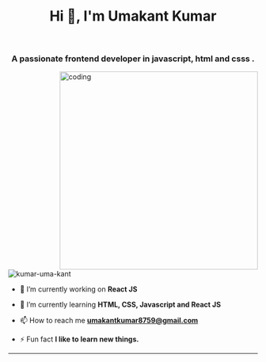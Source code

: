 <h1 align="center">Hi 👋, I'm Umakant Kumar</h1>

<br />

<h3 align="center">A passionate frontend developer in javascript, html and csss .</h3>

<img align="right" alt="coding" width="400" src="https://media1.giphy.com/media/qgQUggAC3Pfv687qPC/giphy.gif">

<p align="left"> <img src="https://komarev.com/ghpvc/?username=kumar-uma-kant&label=Profile%20views&color=0e75b6&style=flat" alt="kumar-uma-kant" /> </p>

- 🔭 I’m currently working on **React JS**

- 🌱 I’m currently learning **HTML, CSS, Javascript and React JS**

- 📫 How to reach me **umakantkumar8759@gmail.com**

- ⚡ Fun fact **I like to learn new things.**

<hr />
